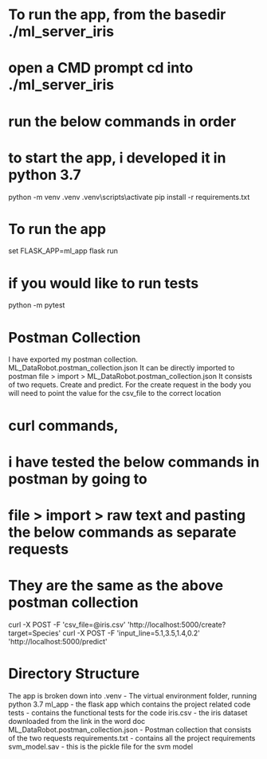 # To run the app, from the basedir ./ml_server_iris
# open a CMD prompt cd into ./ml_server_iris
# run the below commands in order 

# to start the app, i developed it in python 3.7
python -m venv .venv
.venv\scripts\activate
pip install -r requirements.txt

# To run the app
set FLASK_APP=ml_app
flask run

# if you would like to run tests
python -m pytest

# Postman Collection
I have exported my postman collection. ML_DataRobot.postman_collection.json
It can be directly imported to postman file > import >  ML_DataRobot.postman_collection.json
It consists of two requets. Create and predict.
For the create request in the body you will need to point the value for the csv_file to the correct location

# curl commands, 
# i have tested the below commands in postman by going to 
# file > import > raw text and pasting the below commands as separate requests
# They are the same as the above postman collection
curl -X POST -F 'csv_file=@iris.csv' 'http://localhost:5000/create?target=Species'
curl -X POST -F 'input_line=5.1,3.5,1.4,0.2' 'http://localhost:5000/predict'


# Directory Structure
The app is broken down into
    .venv - The virtual environment folder, running python 3.7
    ml_app - the flask app which contains the project related code
    tests - contains the functional tests for the code
    iris.csv - the iris dataset downloaded from the link in the word doc
    ML_DataRobot.postman_collection.json - Postman collection that consists of the two requests
    requirements.txt - contains all the project requirements
    svm_model.sav - this is the pickle file for the svm model
    
